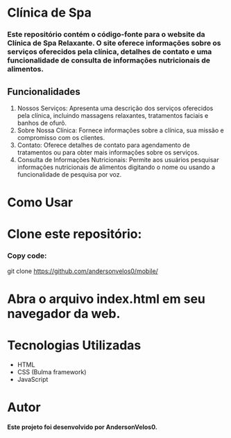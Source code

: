 # Clínica de Spa

### Este repositório contém o código-fonte para o website da Clínica de Spa Relaxante. O site oferece informações sobre os serviços oferecidos pela clínica, detalhes de contato e uma funcionalidade de consulta de informações nutricionais de alimentos.

## Funcionalidades
1. Nossos Serviços: Apresenta uma descrição dos serviços oferecidos pela clínica, incluindo massagens relaxantes, tratamentos faciais e banhos de ofurô.
2. Sobre Nossa Clínica: Fornece informações sobre a clínica, sua missão e compromisso com os clientes.
3. Contato: Oferece detalhes de contato para agendamento de tratamentos ou para obter mais informações sobre os serviços.
4. Consulta de Informações Nutricionais: Permite aos usuários pesquisar informações nutricionais de alimentos digitando o nome ou usando a funcionalidade de pesquisa por voz.

# Como Usar

# Clone este repositório:
### Copy code:
git clone https://github.com/andersonvelos0/mobile/

# Abra o arquivo index.html em seu navegador da web.


# Tecnologias Utilizadas
- HTML
- CSS (Bulma framework)
- JavaScript

# Autor
#### Este projeto foi desenvolvido por AndersonVelos0.
